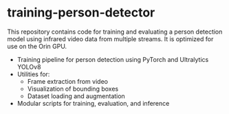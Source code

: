# training-person-detector


This repository contains code for training and evaluating a person detection model using infrared video data from multiple streams. It is optimized for use on the Orin GPU.

- Training pipeline for person detection using PyTorch and Ultralytics YOLOv8
- Utilities for:
  - Frame extraction from video
  - Visualization of bounding boxes
  - Dataset loading and augmentation
- Modular scripts for training, evaluation, and inference
